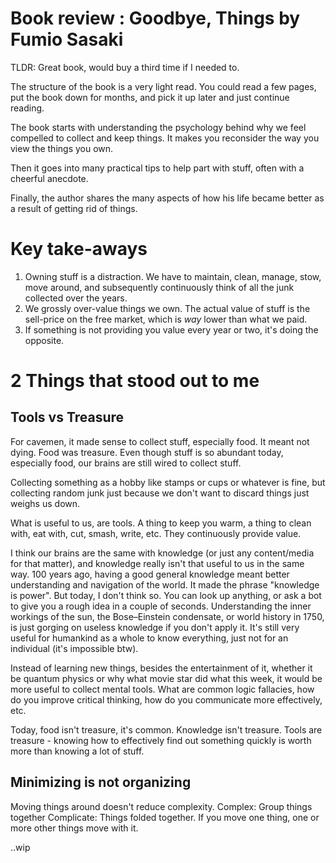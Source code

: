 <!-- md.25.2
# published@2025-02-22
updated@2025-02-22
minimalism
review: books
—-->

# Book review : Goodbye, Things by Fumio Sasaki

TLDR: Great book, would buy a third time if I needed to.

The structure of the book is a very light read. You could read a few pages, put the book down for months, and pick it up later and just continue reading.

The book starts with understanding the psychology behind why we feel compelled to collect and keep things. It makes you reconsider the way you view the things you own.

Then it goes into many practical tips to help part with stuff, often with a cheerful anecdote.

Finally, the author shares the many aspects of how his life became better as a result of getting rid of things.

# Key take-aways

1. Owning stuff is a distraction. We have to maintain, clean, manage, stow, move around, and subsequently continuously think of all the junk collected over the years.
2. We grossly over-value things we own. The actual value of stuff is the sell-price on the free market, which is _way_ lower than what we paid.
3. If something is not providing you value every year or two, it's doing the opposite.

# 2 Things that stood out to me

## Tools vs Treasure

For cavemen, it made sense to collect stuff, especially food. It meant not dying. Food was treasure.
Even though stuff is so abundant today, especially food, our brains are still wired to collect stuff.

Collecting something as a hobby like stamps or cups or whatever is fine, but collecting random junk just because we don't want to discard things just weighs us down.

What is useful to us, are tools. A thing to keep you warm, a thing to clean with, eat with, cut, smash, write, etc. They continuously provide value.

I think our brains are the same with knowledge (or just any content/media for that matter), and knowledge really isn't that useful to us in the same way.
100 years ago, having a good general knowledge meant better understanding and navigation of the world. It made the phrase "knowledge is power".
But today, I don't think so. You can look up anything, or ask a bot to give you a rough idea in a couple of seconds.
Understanding the inner workings of the sun, the Bose–Einstein condensate, or world history in 1750, is just gorging on useless knowledge if you don't apply it.
It's still very useful for humankind as a whole to know everything, just not for an individual (it's impossible btw).

Instead of learning new things, besides the entertainment of it, whether it be quantum physics or why what movie star did what this week, it would be more useful to collect mental tools.
What are common logic fallacies, how do you improve critical thinking, how do you communicate more effectively, etc.

Today, food isn't treasure, it's common. Knowledge isn't treasure. Tools are treasure - knowing how to effectively find out something quickly is worth more than knowing a lot of stuff.

## Minimizing is not organizing

Moving things around doesn't reduce complexity.
Complex: Group things together
Complicate: Things folded together. If you move one thing, one or more other things move with it.

..wip



